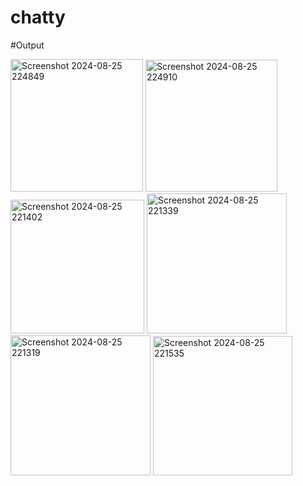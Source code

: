 # chatty
#Output


<img width="212" alt="Screenshot 2024-08-25 224849" src="https://github.com/user-attachments/assets/e2cab0dc-076c-46d1-bdd9-5f85d433d416">
<img width="211" alt="Screenshot 2024-08-25 224910" src="https://github.com/user-attachments/assets/d00b3c83-39f1-43b6-8558-3f335140595f">
<img width="214" alt="Screenshot 2024-08-25 221402" src="https://github.com/user-attachments/assets/237f15b2-8626-4038-b5ff-87fea52ca430">
<img width="224" alt="Screenshot 2024-08-25 221339" src="https://github.com/user-attachments/assets/50219a84-aa37-41fe-b1b9-16fa8a4bff9c">
<img width="224" alt="Screenshot 2024-08-25 221319" src="https://github.com/user-attachments/assets/9920b427-1ea5-45ce-846d-665cf0824891">
<img width="223" alt="Screenshot 2024-08-25 221535" src="https://github.com/user-attachments/assets/80239c0b-bbd9-480a-957b-36499899ba95">



